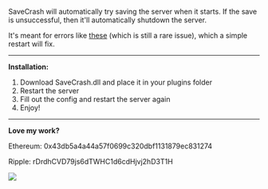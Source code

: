 SaveCrash will automatically try saving the server when it starts.
If the save is unsuccessful, then it'll automatically shutdown the server.

It's meant for errors like [these](https://github.com/SmartlyDressedGames/Unturned-3.x-Community/issues/390) (which is still a rare issue),
which a simple restart will fix.

---

**Installation:**

1. Download SaveCrash.dll and place it in your plugins folder
2. Restart the server
4. Fill out the config and restart the server again
5. Enjoy!

---	

**Love my work?**

Ethereum: 0x43db5a4a44a57f0699c320dbf1131879ec831274

Ripple: rDrdhCVD79js6dTWHC1d6cdHjvj2hD3T1H

[![](https://www.paypalobjects.com/webstatic/en_US/btn/btn_donate_cc_147x47.png)](https://www.paypal.com/cgi-bin/webscr?cmd=_s-xclick&hosted_button_id=7QEHYC457X5SW)